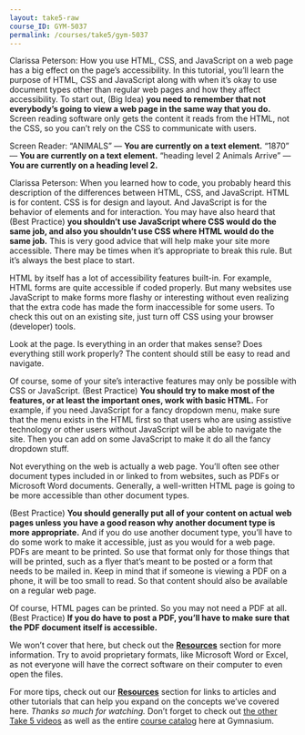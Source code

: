 ```yaml
---
layout: take5-raw
course_ID: GYM-5037
permalink: /courses/take5/gym-5037
---
```


Clarissa Peterson: How you use HTML, CSS, and JavaScript on a web page has a big effect on the page’s accessibility. In this tutorial, you’ll learn the purpose of HTML, CSS and JavaScript along with when it’s okay to use document types other than regular web pages and how they affect accessibility. To start out, (Big Idea) **you need to remember that not everybody’s going to view a web page in the same way that you do.** Screen reading software only gets the content it reads from the HTML, not the CSS, so you can’t rely on the CSS to communicate with users.

Screen Reader: “ANIMALS” — **You are currently on a text element.** “1870” — **You are currently on a text element.** “heading level 2 Animals Arrive” — **You are currently on a heading level 2.**

Clarissa Peterson: When you learned how to code, you probably heard this description of the differences between HTML, CSS, and JavaScript. HTML is for content. CSS is for design and layout. And JavaScript is for the behavior of elements and for interaction. You may have also heard that (Best Practice) **you shouldn’t use JavaScript where CSS would do the same job, and also you shouldn’t use CSS where HTML would do the same job.** This is very good advice that will help make your site more accessible. There may be times when it’s appropriate to break this rule. But it’s always the best place to start.

HTML by itself has a lot of accessibility features built-in. For example, HTML forms are quite accessible if coded properly. But many websites use JavaScript to make forms more flashy or interesting without even realizing that the extra code has made the form inaccessible for some users. To check this out on an existing site, just turn off CSS using your browser (developer) tools.

Look at the page. Is everything in an order that makes sense? Does everything still work properly? The content should still be easy to read and navigate.

Of course, some of your site’s interactive features may only be possible with CSS or JavaScript. (Best Practice) **You should try to make most of the features, or at least the important ones, work with basic HTML.** For example, if you need JavaScript for a fancy dropdown menu, make sure that the menu exists in the HTML first so that users who are using assistive technology or other users without JavaScript will be able to navigate the site. Then you can add on some JavaScript to make it do all the fancy dropdown stuff.

Not everything on the web is actually a web page. You’ll often see other document types included in or linked to from websites, such as PDFs or Microsoft Word documents. Generally, a well-written HTML page is going to be more accessible than other document types.

(Best Practice) **You should generally put all of your content on actual web pages unless you have a good reason why another document type is more appropriate.** And if you do use another document type, you’ll have to do some work to make it accessible, just as you would for a web page. PDFs are meant to be printed. So use that format only for those things that will be printed, such as a flyer that’s meant to be posted or a form that needs to be mailed in. Keep in mind that if someone is viewing a PDF on a phone, it will be too small to read. So that content should also be available on a regular web page.

Of course, HTML pages can be printed. So you may not need a PDF at all. (Best Practice) **If you do have to post a PDF, you’ll have to make sure that the PDF document itself is accessible.**

We won’t cover that here, but check out the [**Resources**](#tutorial-resources) section for more information. Try to avoid proprietary formats, like Microsoft Word or Excel, as not everyone will have the correct software on their computer to even open the files.

For more tips, check out our [**Resources**](#tutorial-resources) section for links to articles and other tutorials that can help you expand on the concepts we’ve covered here. *Thanks so much for watching.* Don’t forget to check out [the other Take 5 videos][1] as well as the entire [course catalog][2] here at Gymnasium.

[1]: https://thegymnasium.com/courses/take5
[2]: https://thegymnasium.com/courses
